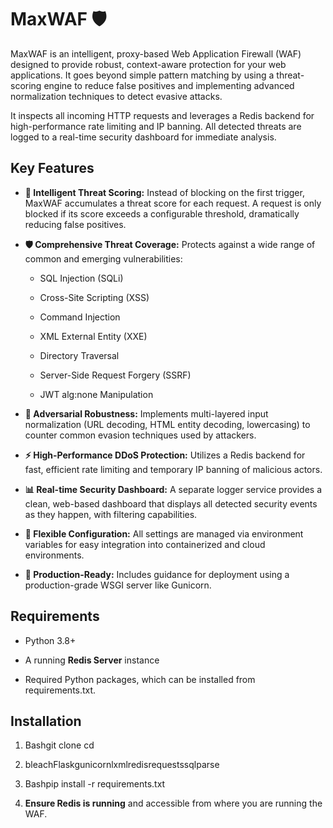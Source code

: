 MaxWAF 🛡️
==========

MaxWAF is an intelligent, proxy-based Web Application Firewall (WAF) designed to provide robust, context-aware protection for your web applications. It goes beyond simple pattern matching by using a threat-scoring engine to reduce false positives and implementing advanced normalization techniques to detect evasive attacks.

It inspects all incoming HTTP requests and leverages a Redis backend for high-performance rate limiting and IP banning. All detected threats are logged to a real-time security dashboard for immediate analysis.

Key Features
------------

*   **🧠 Intelligent Threat Scoring:** Instead of blocking on the first trigger, MaxWAF accumulates a threat score for each request. A request is only blocked if its score exceeds a configurable threshold, dramatically reducing false positives.
    
*   **🛡️ Comprehensive Threat Coverage:** Protects against a wide range of common and emerging vulnerabilities:
    
    *   SQL Injection (SQLi)
        
    *   Cross-Site Scripting (XSS)
        
    *   Command Injection
        
    *   XML External Entity (XXE)
        
    *   Directory Traversal
        
    *   Server-Side Request Forgery (SSRF)
        
    *   JWT alg:none Manipulation
        
*   **🤺 Adversarial Robustness:** Implements multi-layered input normalization (URL decoding, HTML entity decoding, lowercasing) to counter common evasion techniques used by attackers.
    
*   **⚡ High-Performance DDoS Protection:** Utilizes a Redis backend for fast, efficient rate limiting and temporary IP banning of malicious actors.
    
*   **📊 Real-time Security Dashboard:** A separate logger service provides a clean, web-based dashboard that displays all detected security events as they happen, with filtering capabilities.
    
*   **🔧 Flexible Configuration:** All settings are managed via environment variables for easy integration into containerized and cloud environments.
    
*   **🚀 Production-Ready:** Includes guidance for deployment using a production-grade WSGI server like Gunicorn.
    

Requirements
------------

*   Python 3.8+
    
*   A running **Redis Server** instance
    
*   Required Python packages, which can be installed from requirements.txt.
    

Installation
------------

1.  Bashgit clone cd
    
2.  bleachFlaskgunicornlxmlredisrequestssqlparse
    
3.  Bashpip install -r requirements.txt
    
4.  **Ensure Redis is running** and accessible from where you are running the WAF.
